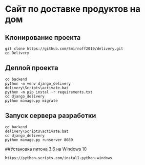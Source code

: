 # Сайт по доставке продуктов на дом

## Клонирование проекта
    
    git clone https://github.com/Smirnoff2019/delivery.git
    cd Delivery
    
## Деплой проекта
    
    cd backend
    python -m venv django_delivery
    delivery\Scripts\activate.bat
    python -m pip instal -r requirements.txt
    cd django_delivery
    python manage.py migrate

## Запуск сервера разработки

    cd backend
    delivery\Scripts\activate.bat
    cd django_delivery
    python manage.py runserver 8080 

##Установка питона 3.6 на Windows 10

    https://python-scripts.com/install-python-windows